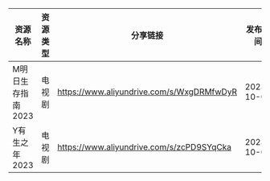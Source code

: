 | 资源名称        | 资源类型 | 分享链接                                      | 发布时间       |
| ----------- | ---- | ----------------------------------------- | ---------- |
| M明日生存指南2023 | 电视剧  | https://www.aliyundrive.com/s/WxgDRMfwDyR | 2023-10-02 |
| Y有生之年2023   | 电视剧  | https://www.aliyundrive.com/s/zcPD9SYqCka | 2023-10-02 |
